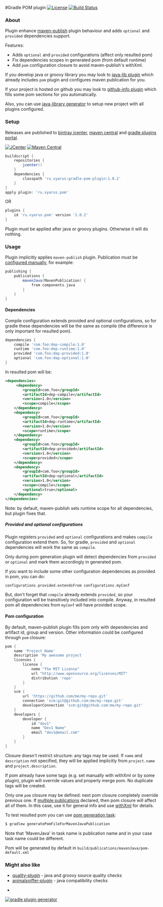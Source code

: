 #Gradle POM plugin
[![License](http://img.shields.io/badge/license-MIT-blue.svg?style=flat)](http://www.opensource.org/licenses/MIT)
[![Build Status](http://img.shields.io/travis/xvik/gradle-pom-plugin.svg)](https://travis-ci.org/xvik/gradle-pom-plugin)

### About

Plugin enhance [maven-publish](https://docs.gradle.org/current/userguide/publishing_maven.html) plugin behaviour and
adds `optional` and `provided` dependencies support.

Features:
* Adds `optional` and `provided` configurations (affect only resulted pom)
* Fix dependencies scopes in generated pom (from default runtime)
* Add `pom` configuration closure to avoid maven-publish's withXml.

If you develop java or groovy library you may look to [java-lib plugin](https://github.com/xvik/gradle-java-lib-plugin)
which already includes `pom` plugin and configures maven publication for you.

If your project is hosted on github you may look to [github-info plugin](https://github.com/xvik/gradle-github-info-plugin) 
which fills some pom sections for you automatically. 

Also, you can use [java-library generator](https://github.com/xvik/generator-lib-java) to setup new project with
all plugins configured.

### Setup

Releases are published to [bintray jcenter](https://bintray.com/vyarus/xvik/gradle-pom-plugin/), 
[maven central](https://maven-badges.herokuapp.com/maven-central/ru.vyarus/gradle-pom-plugin) and 
[gradle plugins portal](https://plugins.gradle.org/plugin/ru.vyarus.pom).

[![JCenter](https://img.shields.io/bintray/v/vyarus/xvik/gradle-pom-plugin.svg?label=jcenter)](https://bintray.com/vyarus/xvik/gradle-pom-plugin/_latestVersion)
[![Maven Central](https://img.shields.io/maven-central/v/ru.vyarus/gradle-pom-plugin.svg)](https://maven-badges.herokuapp.com/maven-central/ru.vyarus/gradle-pom-plugin)

```groovy
buildscript {
    repositories {
        jcenter()
    }
    dependencies {
        classpath 'ru.vyarus:gradle-pom-plugin:1.0.2'
    }
}
apply plugin: 'ru.vyarus.pom'
```

OR

```groovy
plugins {
    id 'ru.vyarus.pom' version '1.0.2'
}
```

Plugin must be applied after java or groovy plugins. Otherwise it will do nothing.

### Usage

Plugin implicitly applies `maven-publish` plugin. 
Publication must be [configured manually](https://docs.gradle.org/current/userguide/publishing_maven.html), for example:

```groovy
publishing {
    publications {
        mavenJava(MavenPublication) {
            from components.java
        }
    }
}
```

#### Dependencies

Compile configuration extends provided and optional configurations, so for gradle these dependencies will be the same
as compile (the difference is only important for resulted pom).

```groovy
dependencies {    
    compile 'com.foo:dep-compile:1.0'
    runtime 'com.foo:dep-runtime:1.0'
    provided 'com.foo:dep-provided:1.0'
    optional 'com.foo:dep-optional:1.0'        
}
```

In resulted pom will be:

```xml
<dependencies>
     <dependency>
        <groupId>com.foo</groupId>
        <artifactId>dep-compile</artifactId>
        <version>1.0</version>
        <scope>compile</scope>
    </dependency>
    <dependency>
        <groupId>com.foo</groupId>
        <artifactId>dep-runtime</artifactId>
        <version>1.0</version>
        <scope>runtime</scope>
    </dependency>
    <dependency>
        <groupId>com.foo</groupId>
        <artifactId>dep-provided</artifactId>
        <version>1.0</version>
        <scope>provided</scope>
    </dependency>
    <dependency>
        <groupId>com.foo</groupId>
        <artifactId>dep-optional</artifactId>
        <version>1.0</version>
        <scope>compile</scope>
        <optional>true</optional>
    </dependency>
</dependencies>
```

Note: by default, maven-publish sets runtime scope for all dependencies, but plugin fixes that.

##### Provided and optional configurations

Plugin registers `provided` and `optional` configurations and makes `compile` configuration extend them.
So, for gradle, `provided` and `optional` dependencies will work the same as `compile`.

Only during pom generation plugin will detect dependencies from `provided` or `optional` and mark them accordingly 
in generated pom.

If you want to include some other configuration dependencies as provided in pom, you can do:

```groovy
configurations.provided.extendsFrom configurations.myConf
```

But, don't forget that `compile` already extends `provided`, so your configuration will be transitively included 
 into compile. Anyway, in resulted pom all dependencies from `myConf` will have provided scope.

#### Pom configuration

By default, maven-publish plugin fills pom only with dependencies and artifact id, group and version. 
Other information could be configured through `pom` closure:

```groovy
pom {
    name 'Project Name'
    description 'My awesome project
    licenses {
        license {
            name "The MIT License"
            url "http://www.opensource.org/licenses/MIT"
            distribution 'repo'
        }
    }
    scm {
        url 'https://github.com/me/my-repo.git'
        connection 'scm:git@github.com:me/my-repo.git'
        developerConnection 'scm:git@github.com:me/my-repo.git'
    }
    developers {
        developer {
            id "dev1"
            name "Dev1 Name"
            email "dev1@email.com"
        }
    }
}
```

Closure doesn't restrict structure: any tags may be used. 
If `name` and `description` not specified, they will be applied implicitly from `project.name` and `project.description`.

If pom already have some tags (e.g. set manually with withXml or by some plugin), plugin will override values and properly merge pom.
No duplicate tags will be created.

Only one `pom` closure may be defined: next pom closure completely override previous one.
If [multiple publications](https://docs.gradle.org/current/userguide/publishing_maven.html#N17EB8) declared, 
then pom closure will affect all of them. In this case, use it for general info 
and use [withXml](https://docs.gradle.org/current/userguide/publishing_maven.html#N17E99) for details.

To test resulted pom you can use [pom generation task](https://docs.gradle.org/current/userguide/publishing_maven.html#publishing_maven:generate-pom):

```bash
$ gradlew generatePomFileForMavenJavaPublication
```

Note that 'MavenJava' in task name is publication name and in your case task name could be different.

Pom will be generated by default in `build/publications/mavenJava/pom-default.xml`

### Might also like

* [quality-plugin](https://github.com/xvik/gradle-quality-plugin) - java and groovy source quality checks
* [animalsniffer-plugin](https://github.com/xvik/gradle-animalsniffer-plugin) - java compatibility checks

-
[![gradle plugin generator](http://img.shields.io/badge/Powered%20by-%20Gradle%20plugin%20generator-green.svg?style=flat-square)](https://github.com/xvik/generator-gradle-plugin)